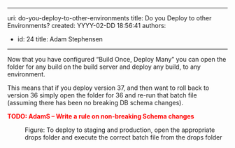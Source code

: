 

---
uri: do-you-deploy-to-other-environments
title: Do you Deploy to other Environments?
created: YYYY-02-DD 18:56:41
authors:
  - id: 24
    title: Adam Stephensen
---




<span class='intro'> <p>Now that you have configured “Build Once, Deploy Many” you can open the folder for any build on the build server and deploy any build, to any environment.</p> </span>

<p>This means that if you deploy version 37, and then want to roll back to version 36 simply open the folder for 36 and re-run that batch file (assuming there has been no breaking DB schema changes).</p><p style="color&#58;red;font-weight&#58;bold;">TODO&#58; AdamS – Write a rule on non-breaking Schema changes</p><dl class="image"><dt><img src="/PublishingImages/deploy-other-environments.jpg" alt="" /></dt><dd>Figure&#58; To deploy to staging and production, open the appropriate drops folder and execute the correct batch file from the drops folder</dd></dl>



